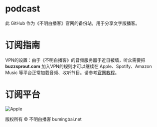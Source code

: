 # **podcast**
此 GitHub 作为《不明白播客》官网的备份站，用于分享文字版播客。

# **订阅指南**
VPN的设置：由于《不明白播客》的音频服务器于近日被墙，听众需要把 **buzzsprout.com** 加入VPN的规则才可以继续在 Apple、Spotify、Amazon Music 等平台正常加载音频、收听节目。请参考[官网教程](https://www.bumingbai.net/how-to-subscribe-in-china/)。

# **订阅平台**
![Apple](https://bmb-public-bucket.s3.us-east-1.amazonaws.com/Public/apple-podcasts.png)

版权所有 ©️ 不明白播客 bumingbai.net
